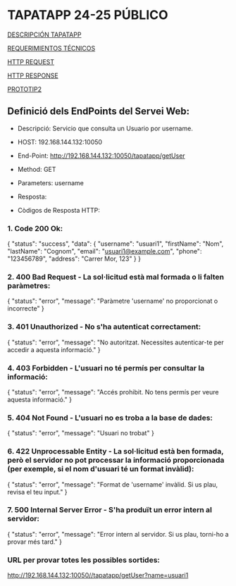 # TAPATAPP 24-25 PÚBLICO

[DESCRIPCIÓN TAPATAPP](descTapatapp.md)

[REQUERIMIENTOS TÉCNICOS](requerimientosTecnicos.md)

[HTTP REQUEST](httpRequest.md)

[HTTP RESPONSE](httpResponse.md)

[PROTOTIP2](prototip2.md)

## Definició dels EndPoints del Servei Web:

- Descripció: Servicio que consulta un Usuario por username.
- HOST: 192.168.144.132:10050
- End-Point: http://192.168.144.132:10050/tapatapp/getUser
- Method: GET
- Parameters: username
- Resposta: 

- Còdigos de Resposta HTTP:

### 1. Code 200 Ok:
{
"status": "success",
"data": {
"username": "usuari1",
"firstName": "Nom",
"lastName": "Cognom",
"email": "usuari1@example.com",
"phone": "123456789",
"address": "Carrer Mor, 123"
}
}

### 2. 400 Bad Request - La sol·licitud està mal formada o li falten paràmetres:
{
"status": "error",
"message": "Paràmetre 'username' no proporcionat o incorrecte"
}
### 3. 401 Unauthorized - No s'ha autenticat correctament:
{
"status": "error",
"message": "No autoritzat. Necessites autenticar-te per accedir a aquesta informació."
}
### 4. 403 Forbidden - L'usuari no té permís per consultar la informació:
{
"status": "error",
"message": "Accés prohibit. No tens permís per veure aquesta informació."
}

### 5. 404 Not Found - L'usuari no es troba a la base de dades:
{
"status": "error",
"message": "Usuari no trobat"
}
### 6. 422 Unprocessable Entity - La sol·licitud està ben formada, però el servidor no pot processar la informació proporcionada (per exemple, si el nom d'usuari té un format invàlid):
{
"status": "error",
"message": "Format de 'username' invàlid.
Si us plau, revisa el teu input."
}

### 7. 500 Internal Server Error - S'ha produït un error intern al servidor:
{
"status": "error",
"message": "Error intern al servidor. Si us plau, torni-ho a provar més tard."
}
### URL per provar totes les possibles sortides:
http://192.168.144.132:10050//tapatapp/getUser?name=usuari1
